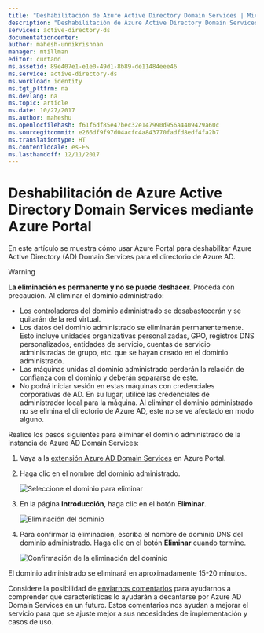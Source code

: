 ```yaml
---
title: "Deshabilitación de Azure Active Directory Domain Services | Microsoft Docs"
description: "Deshabilitación de Azure Active Directory Domain Services mediante Azure Portal"
services: active-directory-ds
documentationcenter: 
author: mahesh-unnikrishnan
manager: mtillman
editor: curtand
ms.assetid: 89e407e1-e1e0-49d1-8b89-de11484eee46
ms.service: active-directory-ds
ms.workload: identity
ms.tgt_pltfrm: na
ms.devlang: na
ms.topic: article
ms.date: 10/27/2017
ms.author: maheshu
ms.openlocfilehash: f61f6df85e47bec32e147990d956a4409429a60c
ms.sourcegitcommit: e266df9f97d04acfc4a843770fadfd8edf4fa2b7
ms.translationtype: HT
ms.contentlocale: es-ES
ms.lasthandoff: 12/11/2017
---
```

# <a name="disable-azure-active-directory-domain-services-using-the-azure-portal"></a>Deshabilitación de Azure Active Directory Domain Services mediante Azure Portal
En este artículo se muestra cómo usar Azure Portal para deshabilitar Azure Active Directory (AD) Domain Services para el directorio de Azure AD.

> [!WARNING]
> **La eliminación es permanente y no se puede deshacer.**
> Proceda con precaución. Al eliminar el dominio administrado:
  * Los controladores del dominio administrado se desabastecerán y se quitarán de la red virtual.
  * Los datos del dominio administrado se eliminarán permanentemente. Esto incluye unidades organizativas personalizadas, GPO, registros DNS personalizados, entidades de servicio, cuentas de servicio administradas de grupo, etc. que se hayan creado en el dominio administrado.
  * Las máquinas unidas al dominio administrado perderán la relación de confianza con el dominio y deberán separarse de este.
  * No podrá iniciar sesión en estas máquinas con credenciales corporativas de AD. En su lugar, utilice las credenciales de administrador local para la máquina.
Al eliminar el dominio administrado no se elimina el directorio de Azure AD, este no se ve afectado en modo alguno.
>

Realice los pasos siguientes para eliminar el dominio administrado de la instancia de Azure AD Domain Services:
1. Vaya a la [extensión Azure AD Domain Services](https://portal.azure.com/#blade/HubsExtension/Resources/resourceType/Microsoft.AAD%2FdomainServices) en Azure Portal.
2. Haga clic en el nombre del dominio administrado.

    ![Seleccione el dominio para eliminar](./media/getting-started/domain-services-delete-select-domain.png)

3. En la página **Introducción**, haga clic en el botón **Eliminar**.

    ![Eliminación del dominio](./media/getting-started/domain-services-delete-domain.png)

4. Para confirmar la eliminación, escriba el nombre de dominio DNS del dominio administrado. Haga clic en el botón **Eliminar** cuando termine.

    ![Confirmación de la eliminación del dominio](./media/getting-started/domain-services-delete-domain-confirm.png)

El dominio administrado se eliminará en aproximadamente 15-20 minutos.

Considere la posibilidad de [enviarnos comentarios](active-directory-ds-contact-us.md) para ayudarnos a comprender qué características lo ayudarán a decantarse por Azure AD Domain Services en un futuro. Estos comentarios nos ayudan a mejorar el servicio para que se ajuste mejor a sus necesidades de implementación y casos de uso.
